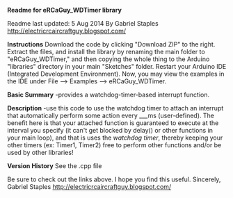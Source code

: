 **Readme for eRCaGuy_WDTimer library**

Readme last updated: 5 Aug 2014
By Gabriel Staples
http://electricrcaircraftguy.blogspot.com/

**Instructions**
Download the code by clicking "Download ZIP" to the right.  Extract the files, and install the library by renaming the main folder to "eRCaGuy_WDTimer," and then copying the whole thing to the Arduino "libraries" directory in your main "Sketches" folder.  Restart your Arduino IDE (Integrated Development Environment).  Now, you may view the examples in the IDE under File --> Examples --> eRCaGuy_WDTimer.

**Basic Summary**
-provides a watchdog-timer-based interrupt function.

**Description**
-use this code to use the watchdog timer to attach an interrupt that automatically perform some action every ___ms (user-defined).  The benefit here is that your attached function is guaranteed to execute at the interval you specify (it can't get blocked by delay() or other functions in your main loop), and that is uses the *watchdog timer*, thereby keeping your other timers (ex: Timer1, Timer2) free to perform other functions and/or be used by other libraries!

**Version History**
See the .cpp file

Be sure to check out the links above.  I hope you find this useful.
Sincerely,
Gabriel Staples
http://electricrcaircraftguy.blogspot.com/